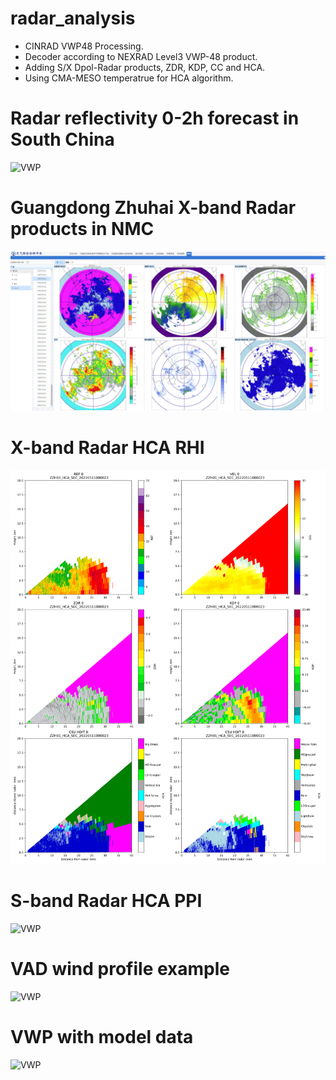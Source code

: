 # radar_analysis
- CINRAD VWP48 Processing.
- Decoder according to NEXRAD Level3 VWP-48 product.
- Adding S/X Dpol-Radar products, ZDR, KDP, CC and HCA.
- Using CMA-MESO temperatrue for HCA algorithm.

# Radar reflectivity 0-2h forecast in South China
![VWP](./figs/test.gif)

# Guangdong Zhuhai X-band Radar products in NMC
![VWP](./figs/珠海XPAR.jpg )

# X-band Radar HCA RHI
![VWP](./figs/ZZH01_HCA_SEC_20220511000023_sec_000.png )

# S-band Radar HCA PPI
![VWP](./figs/Z9200_hca_20220511000000_swp00.png)

# VAD wind profile example
![VWP](./figs/VWP_Z9200_20200508000000.png)

# VWP with model data
![VWP](./figs/vwp_x_model.jpg)
